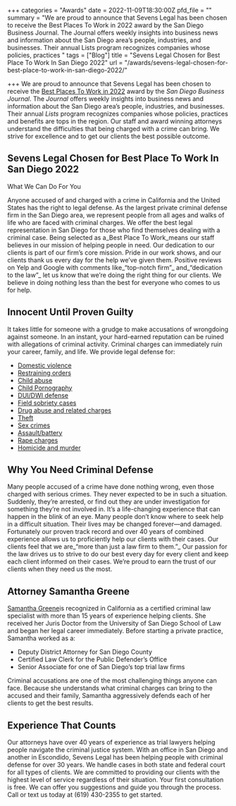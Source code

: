 +++
categories = "Awards"
date = 2022-11-09T18:30:00Z
pfd_file = ""
summary = "We are proud to announce that Sevens Legal has been chosen to receive the Best Places To Work in 2022 award by the San Diego Business Journal. The Journal offers weekly insights into business news and information about the San Diego area’s people, industries, and businesses. Their annual Lists program recognizes companies whose policies, practices "
tags = ["Blog"]
title = "Sevens Legal Chosen for Best Place To Work In San Diego 2022"
url = "/awards/sevens-legal-chosen-for-best-place-to-work-in-san-diego-2022/"

+++
We are proud to announce that Sevens Legal has been chosen to receive the [Best Places To Work in 2022](https://www.sdbj.com/awards-honors/best-places-to-work-in-san-diego-awards-winner-rankings-2022/) award by the _San Diego Business Journal_. The _Journal_ offers weekly insights into business news and information about the San Diego area’s people, industries, and businesses. Their annual _Lists_ program recognizes companies whose policies, practices and benefits are tops in the region. Our staff and award winning attorneys understand the difficulties that being charged with a crime can bring. We strive for excellence and to get our clients the best possible outcome.

## Sevens Legal Chosen for Best Place To Work In San Diego 2022

What We Can Do For You

Anyone accused of and charged with a crime in California and the United States has the right to legal defense. As the largest private criminal defense firm in the San Diego area, we represent people from all ages and walks of life who are faced with criminal charges. We offer the best legal representation in San Diego for those who find themselves dealing with a criminal case. Being selected as a_Best Place To Work_means our staff believes in our mission of helping people in need. Our dedication to our clients is part of our firm’s core mission. Pride in our work shows, and our clients thank us every day for the help we’ve given them. Positive reviews on Yelp and Google with comments like_“top-notch firm”_ and_“dedication to the law”_ let us know that we’re doing the right thing for our clients. We believe in doing nothing less than the best for everyone who comes to us for help. 

## Innocent Until Proven Guilty

It takes little for someone with a grudge to make accusations of wrongdoing against someone. In an instant, your hard-earned reputation can be ruined with allegations of criminal activity. Criminal charges can immediately ruin your career, family, and life. We provide legal defense for:

* [Domestic violence](https://www.sevenslegal.com/san-diego-domestic-violence-lawyer/)
* [Restraining orders](https://www.sevenslegal.com/san-diego-restraining-order-lawyer/)
* [Child abuse](https://www.sevenslegal.com/san-diego-child-abuse-lawyer/)
* [Child Pornography](https://www.sevenslegal.com/san-diego-child-pornography-defense/)
* [DUI/DWI defense](https://sandiegoduilawyers.com/san-diego-dui-attorney/)
* [Field sobriety cases](https://www.sevenslegal.com/san-diego-field-sobriety-tests/)
* [Drug abuse and related charges](https://www.sevenslegal.com/san-diego-marijuana-lawyer/)
* [Theft](https://www.sevenslegal.com/san-diego-theft-lawyer/)
* [Sex crimes](https://www.sevenslegal.com/san-diego-sex-crimes-lawyer/)
* [Assault/battery](https://www.sevenslegal.com/san-diego-assault-battery-lawyer/)
* [Rape charges](https://www.sevenslegal.com/san-diego-rape-lawyer/)
* [Homicide and murder](https://www.sevenslegal.com/murder-lawyer-san-diego/)

## Why You Need Criminal Defense

Many people accused of a crime have done nothing wrong, even those charged with serious crimes. They never expected to be in such a situation. Suddenly, they’re arrested, or find out they are under investigation for something they’re not involved in. It’s a life-changing experience that can happen in the blink of an eye. Many people don’t know where to seek help in a difficult situation. Their lives may be changed forever—and damaged. Fortunately our proven track record and over 40 years of combined experience allows us to proficiently help our clients with their cases. Our clients feel that we are_“more than just a law firm to them.”_ Our passion for the law drives us to strive to do our best every day for every client and keep each client informed on their cases. We’re proud to earn the trust of our clients when they need us the most.

## Attorney Samantha Greene

[Samantha Greene](https://www.sevenslegal.com/samantha-greene/)is recognized in California as a certified criminal law specialist with more than 15 years of experience helping clients. She received her Juris Doctor from the University of San Diego School of Law and began her legal career immediately. Before starting a private practice, Samantha worked as a:

* Deputy District Attorney for San Diego County
* Certified Law Clerk for the Public Defender’s Office
* Senior Associate for one of San Diego’s top trial law firms

Criminal accusations are one of the most challenging things anyone can face. Because she understands what criminal charges can bring to the accused and their family, Samantha aggressively defends each of her clients to get the best results.

## Experience That Counts

Our attorneys have over 40 years of experience as trial lawyers helping people navigate the criminal justice system. With an office in San Diego and another in Escondido, Sevens Legal has been helping people with criminal defense for over 30 years. We handle cases in both state and federal court for all types of clients. We are committed to providing our clients with the highest level of service regardless of their situation. Your first consultation is free. We can offer you suggestions and guide you through the process. Call or text us today at (619) 430-2355 to get started.